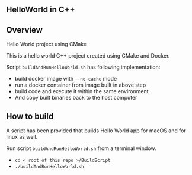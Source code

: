 ## HelloWorld in C++

## Overview

Hello World project using CMake

This is a hello world C++ project created using CMake and Docker.

Script `buildAndRunHelloWorld.sh` has following implementation:

- build docker image with `--no-cache` mode 
- run a docker container from image built in above step 
- build code and execute it within the same environment
- And copy built binaries back to the host computer


## How to build
A script has been provided that builds Hello World app for macOS and for linux as well.

Run script `buildAndRunHelloWorld.sh` from a terminal window.
- `cd < root of this repo >/BuildScript`
- `./buildAndRunHelloWorld.sh` 
